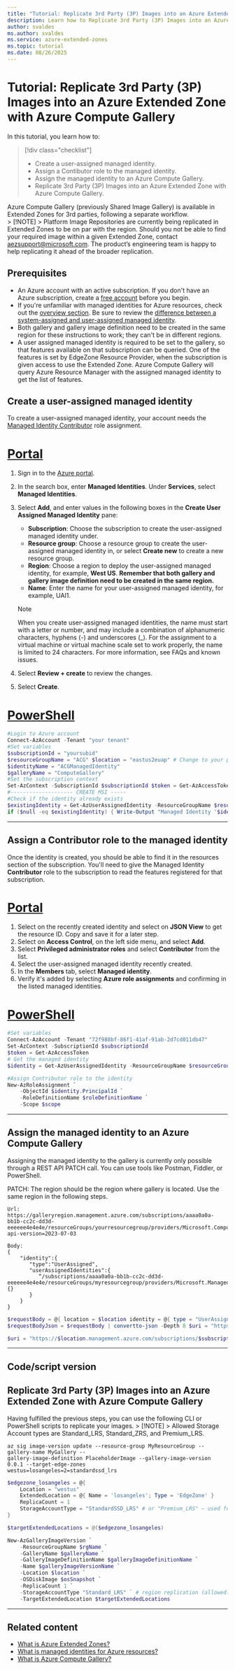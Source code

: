 ```yaml
---
title: "Tutorial: Replicate 3rd Party (3P) Images into an Azure Extended Zone with Azure Compute Gallery"
description: Learn how to Replicate 3rd Party (3P) Images into an Azure Extended Zone with Azure Compute Gallery.
author: svaldes
ms.author: svaldes
ms.service: azure-extended-zones
ms.topic: tutorial
ms.date: 08/26/2025
---
```


# Tutorial: Replicate 3rd Party (3P) Images into an Azure Extended Zone with Azure Compute Gallery

In this tutorial, you learn how to:
> [!div class="checklist"]
> - Create a user-assigned managed identity.
> - Assign a Contibutor role to the managed identity.
> - Assign the managed identity to an Azure Compute Gallery.
> - Replicate 3rd Party (3P) Images into an Azure Extended Zone with Azure Compute Gallery.

Azure Compute Gallery (previously Shared Image Gallery) is available in Extended Zones for 3rd parties, following a separate workflow.  
    > [!NOTE]
    > Platform Image Repositories are currently being replicated in Extended Zones to be on par with the region. Should you not be able to find your required image within a given Extended Zone, contact aezsupport@microsoft.com. The product’s engineering team is happy to help replicating it ahead of the broader replication. 

## Prerequisites
- An Azure account with an active subscription. If you don't have an Azure subscription, create a [free account](https://azure.microsoft.com/free/?WT.mc_id=A261C142F) before you begin.
- If you're unfamiliar with managed identities for Azure resources, check out the [overview section](/entra/identity/managed-identities-azure-resources/overview). Be sure to review the [difference between a system-assigned and user-assigned managed identity](/entra/identity/managed-identities-azure-resources/overview#managed-identity-types).
- Both gallery and gallery image definition need to be created in the same region for these instructions to work; they can't be in different regions.
- A user assigned managed identity is required to be set to the gallery, so that features available on that subscription can be queried. One of the features is set by EdgeZone Resource Provider, when the subscription is given access to use the Extended Zone. Azure Compute Gallery will query Azure Resource Manager with the assigned managed identity to get the list of features.
 
## Create a user-assigned managed identity
To create a user-assigned managed identity, your account needs the [Managed Identity Contributor](/azure/role-based-access-control/built-in-roles#managed-identity-contributor) role assignment.

# [**Portal**](#tab/portal)

1. Sign in to the [Azure portal](https://portal.azure.com).
1. In the search box, enter **Managed Identities**. Under **Services**, select **Managed Identities**.
1. Select **Add**, and enter values in the following boxes in the **Create User Assigned Managed Identity** pane:
    - **Subscription**: Choose the subscription to create the user-assigned managed identity under.
    - **Resource group**: Choose a resource group to create the user-assigned managed identity in, or select **Create new** to create a new resource group.
    - **Region**: Choose a region to deploy the user-assigned managed identity, for example, **West US**. **Remember that both gallery and gallery image definition need to be created in the same region.**
    - **Name**: Enter the name for your user-assigned managed identity, for example, UAI1.

    > [!NOTE]
    > When you create user-assigned managed identities, the name must start with a letter or number, and may include a combination of alphanumeric characters, hyphens (-) and underscores (_). For the assignment to a virtual machine or virtual machine scale set to work properly, the name is limited to 24 characters. For more information, see FAQs and known issues.

1. Select **Review + create** to review the changes.
1. Select **Create**.

# [**PowerShell**](#tab/powershell)

```powershell
#Login to Azure account
Connect-AzAccount -Tenant "your tenant"
#Set variables
$subscriptionId = "yoursubid" 
$resourceGroupName = "ACG" $location = "eastus2euap" # Change to your preferred Azure region 
$identityName = "ACGManagedIdentity" 
$galleryName = "ComputeGallery"
#Set the subscription context
Set-AzContext -SubscriptionId $subscriptionId $token = Get-AzAccessToken
#-------------------- CREATE MSI -----
#Check if the identity already exists
$existingIdentity = Get-AzUserAssignedIdentity -ResourceGroupName $resourceGroupName -Name $identityName -ErrorAction SilentlyContinue
if ($null -eq $existingIdentity) { Write-Output "Managed Identity '$identityName' not found. Creating..." $userAssignedIdentity = New-AzUserAssignedIdentity -ResourceGroupName $resourceGroupName -Name $identityName ` -Location $location Write-Output "Managed Identity created successfully." } else { Write-Output "Managed Identity '$identityName' already exists." }
```
 
---

## Assign a Contributor role to the managed identity
Once the identity is created, you should be able to find it in the resources section of the subscription. You'll need to give the Managed Identity **Contributor** role to the subscription to read the features registered for that subscription.

# [**Portal**](#tab/portal)

1. Select on the recently created identity and select on **JSON View** to get the resource ID. Copy and save it for a later step.
1. Select on **Access Control**, on the left side menu, and select **Add**.
1. Select **Privileged administrator roles** and select **Contributor** from the list. 
1. Select the user-assigned managed identity recently created.
1. In the **Members** tab, select **Managed identity**.
1. Verify it's added by selecting **Azure role assignments** and confirming in the listed managed identities.

# [**PowerShell**](#tab/powershell)
```powershell
#Set variables
Connect-AzAccount -Tenant "72f988bf-86f1-41af-91ab-2d7cd011db47"
Set-AzContext -SubscriptionId $subscriptionId
$token = Get-AzAccessToken
# Get the managed identity
$identity = Get-AzUserAssignedIdentity -ResourceGroupName $resourceGroupName -Name $identityName

#Assign Contributor role to the identity
New-AzRoleAssignment `
    -ObjectId $identity.PrincipalId `
    -RoleDefinitionName $roleDefinitionName `
    -Scope $scope 
```
---
## Assign the managed identity to an Azure Compute Gallery
Assigning the managed identity to the gallery is currently only possible through a REST API PATCH call. You can use tools like Postman, Fiddler, or PowerShell. 

PATCH: The region should be the region where gallery is located. Use the same region in the following steps.

```
Url:
https://galleryregion.management.azure.com/subscriptions/aaaa0a0a-bb1b-cc2c-dd3d-eeeeee4e4e4e/resourceGroups/yourresourcegroup/providers/Microsoft.Compute/galleries/yourgallery?api-version=2023-07-03

Body:
{  
    "identity":{  
       "type":"UserAssigned",
       "userAssignedIdentities":{  
          “/subscriptions/aaaa0a0a-bb1b-cc2c-dd3d-eeeeee4e4e4e/resourceGroups/myresourcegroup/providers/Microsoft.ManagedIdentity/userAssignedIdentities/ACGManagedIdentity":{}
       }
    }
}
```

```powershell
$requestBody = @{ location = $location identity = @{ type = "UserAssigned" userAssignedIdentities = @{ $userAssignedIdentity.Id = @{} } } }
$requestBodyJson = $requestBody | convertto-json -Depth 8 $uri = "https://$location.management.azure.com/subscriptions/$subscriptionId/resourceGroups/$resourceGroupName/providers/Microsoft.Compute/galleries/${galleryName}?api-version=2023-07-03" $params = @{ Headers = @{'authorization'="Bearer $($token.Token)"}; Method = 'PUT'; URI = $uri; Body = $requestBodyJson; ContentType = 'application/json' } $response = Invoke-RestMethod @params $response | convertto-json -Depth 8
```

```powershell
$uri = "https://$location.management.azure.com/subscriptions/$subscriptionId/resourceGroups/$resourceGroupName/providers/Microsoft.Compute/galleries/${galleryName}?api-version=2023-07-03" $params = @{ Headers = @{'authorization'="Bearer $($token.Token)"}; Method = 'GET'; URI = $uri; } $response = Invoke-RestMethod @params $response | convertto-json -Depth 8
```
---
## Code/script version

## Replicate 3rd Party (3P) Images into an Azure Extended Zone with Azure Compute Gallery
Having fulfilled the previous steps, you can use the following CLI or PowerShell scripts to replicate your images. 
    > [!NOTE]
    > Allowed Storage Account types are Standard_LRS, Standard_ZRS, and Premium_LRS.

```azurecli
az sig image-version update --resource-group MyResourceGroup --gallery-name MyGallery --
gallery-image-definition PlaceholderImage --gallery-image-version 0.0.1 --target-edge-zones
westus=losangeles=2=standardssd_lrs
```

```powershell
$edgezone_losangeles = @{
    Location = "westus"
    ExtendedLocation = @{ Name = 'losangeles'; Type = 'EdgeZone' }
    ReplicaCount = 1
    StorageAccountType = "StandardSSD_LRS" # or "Premium_LRS" — used for replication in ExtendedZone
}

$targetExtendedLocations = @($edgezone_losangeles)

New-AzGalleryImageVersion `
    -ResourceGroupName $rgName `
    -GalleryName $galleryName `
    -GalleryImageDefinitionName $galleryImageDefinitionName `
    -Name $galleryImageVersionName `
    -Location $location `
    -OSDiskImage $osSnapshot `
    -ReplicaCount 1 `
    -StorageAccountType "Standard_LRS" ` # region replication (allowed: Standard_LRS, Standard_ZRS, Premium_LRS)
    -TargetExtendedLocation $targetExtendedLocations
```
----------------------------------------------------------------

## Related content

- [What is Azure Extended Zones?](overview.md)
- [What is managed identities for Azure resources?](/entra/identity/managed-identities-azure-resources/overview)
- [What is Azure Compute Gallery?](/azure/virtual-machines/azure-compute-gallery)
